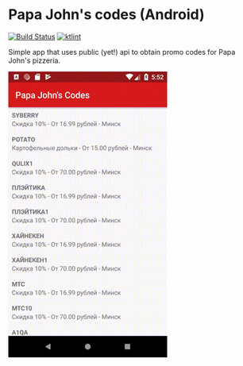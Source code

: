 # Papa John's codes (Android)
[![Build Status](https://travis-ci.com/dtuskenis/papajohnscodes-android.svg?branch=master)](https://travis-ci.com/dtuskenis/papajohnscodes-android) [![ktlint](https://img.shields.io/badge/code%20style-%E2%9D%A4-FF4081.svg)](https://ktlint.github.io/)

Simple app that uses public (yet!) api to obtain promo codes for Papa John's pizzeria.

![](https://github.com/dtuskenis/papajohnscodes-android/blob/master/demo.gif)
